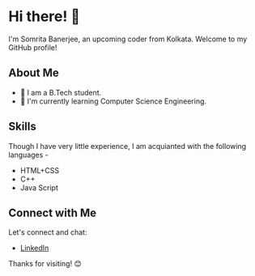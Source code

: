 # Hi there! 👋

I'm Somrita Banerjee, an upcoming coder from Kolkata. Welcome to my GitHub profile!

## About Me

- 💼 I am a B.Tech student.
- 🌱 I'm currently learning Computer Science Engineering.

## Skills

Though I have very little experience, I am acquianted with the following languages -

- HTML+CSS
- C++
- Java Script

## Connect with Me

Let's connect and chat:

- [LinkedIn](https://www.linkedin.com/in/somrita-banerjee/)

<!-- ## Fun Fact -->



Thanks for visiting! 😊
